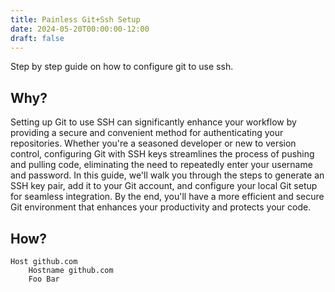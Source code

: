 ```yaml
---
title: Painless Git+Ssh Setup
date: 2024-05-20T00:00:00-12:00
draft: false
---
```

Step by step guide on how to configure git to use ssh.

## Why?

Setting up Git to use SSH can significantly enhance your workflow by providing a secure and convenient method for authenticating your repositories. Whether you're a seasoned developer or new to version control, configuring Git with SSH keys streamlines the process of pushing and pulling code, eliminating the need to repeatedly enter your username and password. In this guide, we'll walk you through the steps to generate an SSH key pair, add it to your Git account, and configure your local Git setup for seamless integration. By the end, you'll have a more efficient and secure Git environment that enhances your productivity and protects your code.

## How?

```ssh-config
Host github.com
    Hostname github.com
    Foo Bar
```

